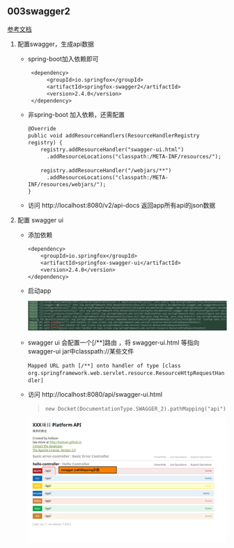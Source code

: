 ## 003swagger2

[参考文档](http://www.baeldung.com/swagger-2-documentation-for-spring-rest-api)


1. 配置swagger，生成api数据
    
    - spring-boot加入依赖即可

        ```
         <dependency>
              <groupId>io.springfox</groupId>
              <artifactId>springfox-swagger2</artifactId>
              <version>2.4.0</version>
         </dependency>
        ```
     
    - 非spring-boot 加入依赖，还需配置
    
        ```
        @Override
        public void addResourceHandlers(ResourceHandlerRegistry registry) {
            registry.addResourceHandler("swagger-ui.html")
              .addResourceLocations("classpath:/META-INF/resources/");
        
            registry.addResourceHandler("/webjars/**")
              .addResourceLocations("classpath:/META-INF/resources/webjars/");
        }    

        ```
        
    -  访问 http://localhost:8080/v2/api-docs 返回app所有api的json数据
    
2. 配置 swagger ui

    - 添加依赖
    
        ```
        <dependency>
            <groupId>io.springfox</groupId>
            <artifactId>springfox-swagger-ui</artifactId>
            <version>2.4.0</version>
        </dependency>
        ```
    - 启动app
        
        ![](screenshots/clipboard.png)
    
    - swagger ui 会配置一个[/**]路由 ，将 swagger-ui.html 等指向swagger-ui jar中classpath://某些文件
    
        `Mapped URL path [/**] onto handler of type [class org.springframework.web.servlet.resource.ResourceHttpRequestHandler]`
    
    - 访问 http://localhost:8080/api/swagger-ui.html
        
        > `new Docket(DocumentationType.SWAGGER_2).pathMapping("api")`
        
        ![](screenshots/2016-11-25_180230.png)
    


